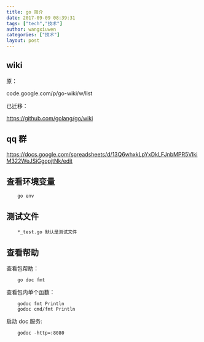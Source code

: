 ```yaml
---
title: go 简介
date: 2017-09-09 08:39:31
tags: ["tech","技术"]
author: wangxiuwen
categories: ["技术"]
layout: post
---
```


## wiki
原：

code.google.com/p/go-wiki/w/list

已迁移：

https://github.com/golang/go/wiki

## qq 群

https://docs.google.com/spreadsheets/d/13Q6whxkLpYxDkLFJnbMPR5VlkiM322WeJSjGgopjtNk/edit

##  查看环境变量

		go env
		
## 测试文件

		*_test.go 默认是测试文件
		
## 查看帮助

查看包帮助：

		go doc fmt
		
查看包内单个函数：

		godoc fmt Println
		godoc cmd/fmt Println
		
启动 doc 服务:

		godoc -http=:8080